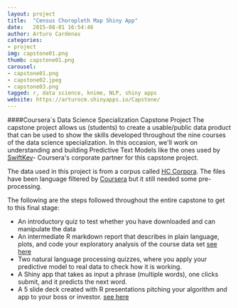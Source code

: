 ```yaml
---
layout: project
title:  "Census Choropleth Map Shiny App"
date:   2015-08-01 16:54:46
author: Arturo Cardenas
categories:
- project
img: capstone01.png
thumb: capstone01.png
carousel:
- capstone01.png
- capstone02.jpeg
- capstone03.png
tagged: r, data science, knime, NLP, shiny apps
website: https://arturocm.shinyapps.io/Capstone/
---
```

####Coursera´s Data Science Specialization Capstone Project
The capstone project allows us (students) to create a usable/public data product that can
be used to show the skills developed throughout the nine courses of the data science specialization.
In this occasion, we\'ll work on understanding and building Predictive Text Models like the ones used by
<a href=" http://swiftkey.com/en/" target="_blank">SwiftKey</a>- Coursera\'s corporate partner for this capstone project.


The data used in this project is from a corpus called
<a href=" http://www.corpora.heliohost.org " target="_blank">HC Corpora</a>.
The files have been language filtered by <a href=" http://www.coursera.org" target="_blank">Coursera</a>
but it still needed some pre-processing.

The following are the steps followed throughout the entire capstone to get to this final stage:
<ul>
	<li>An introductory quiz to test whether you have downloaded and can manipulate the data</li>
	<li>An intermediate R markdown report that describes in plain language, plots, and code your exploratory analysis of the course data set <a href="http://rpubs.com/arturocm/capstone_milestone" target="_blank">see here</a></li>
	<li>Two natural language processing quizzes, where you apply your predictive model to real data to check how it is working. </li>
	<li>A Shiny app that takes as input a phrase (multiple words), one clicks submit, and it predicts the next word. </li>
	<li>A 5 slide deck created with R presentations pitching your algorithm and app to your boss or investor. <a href="http://rpubs.com/arturocm/capstone" target="_blank">see here</a></li>
</ul>
